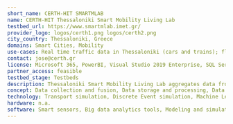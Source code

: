 ```yaml
---
short_name: CERTH-HIT SMARTMLAB
name: CERTH-HIT Thessaloniki Smart Mobility Living Lab
testbed_url: https://www.smartmlab.imet.gr/
provider_logo: logos/certh1.png logos/certh2.png
city_country: Thessaloniki, Greece
domains: Smart Cities, Mobility
use-cases: Real time traffic data in Thessaloniki (cars and trains); fleet management, etc.
contact: jose@certh.gr
license: Microsoft 365, PowerBI, Visual Studio 2019 Enterprise, SQL Server 2017 Enterprise, Hyper-V Manager, Android Studio, Visum, SUMO, MATLAB and others depending on the activities
partner_access: feasible
testbed_stage: Testbeds
description: Thessaloniki Smart Mobility Living Lab aggregates data from its local eco system in Thessaloniki via different types of sources. Through the fusion of the various datasets, new technologies, mobility services and prototype applications for passengers and vehicles are implemented.
concept: Data collection and fusion, Data storage and processing, Data Analysis, models, and visualization simulation. Mobility services and prototype applications for passengers and freight vehicles
technology: Transport simulation, Discrete Event simulation, Machine Learning, Deep Learning, Digital Twin, Big Data, Artificial Intelligence, Operational Research, Software & web development, Data basis, Object orientated programming languages (Python, .Net), MATLAB.
hardware: n.a.
software: Smart sensors, Big data analytics tools, Modeling and simulation environments, transportation models algorithms, Open data platform (HIT Open Data portal).
---
```

